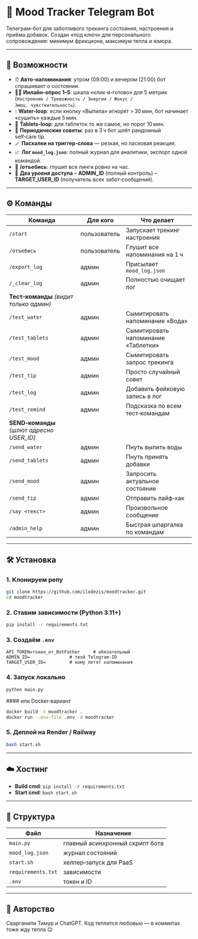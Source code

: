 # 🧠 Mood Tracker Telegram Bot

Телеграм-бот для заботливого трекинга состояния, настроения и приёма добавок.
Создан «под ключ» для персонального сопровождения: минимум фрикциона, максимум тепла и юмора.

---

## 🚀 Возможности

* ⏰ **Авто-напоминания**: утром (09:00) и вечером (21:00) бот спрашивает о состоянии.
* 🧑‍⚕️ **Инлайн-опрос 1–5**: шкала «клик-и-готово» для 5 метрик
  (`Настроение / Тревожность / Энергия / Фокус / Эмоц. чувствительность`).
* 💧 **Water‑loop**: если кнопку «Выпила» игнорят > 30 мин, бот начинает «сушить» каждые 5 мин.
* 💊 **Tablets‑loop**: для таблеток то же самое, но порог 10 мин.
* 📌 **Периодические советы**: раз в 3 ч бот шлёт рандомный self‑care tip.
* 🪄 **Пасхалки на триггер‑слова** — резкая, но ласковая реакция.
* 📈 **Лог `mood_log.json`**: полный журнал для аналитики, экспорт одной командой.
* 📴 **/отъебись**: глушит все пинги ровно на час.
* 👫 **Два уровня доступа**
  – **ADMIN\_ID** (полный контроль)
  – **TARGET\_USER\_ID** (получатель всех забот‑сообщений).

---

## ⚙️ Команды

| Команда                                    | Для кого     | Что делает                          |
| ------------------------------------------ | ------------ | ----------------------------------- |
| `/start`                                   | пользователь | Запускает трекинг настроения        |
| `/отъебись`                                | пользователь | Глушит все напоминания на 1 ч       |
| `/export_log`                              | админ        | Присылает `mood_log.json`           |
| `/_clear_log`                              | админ        | Полностью очищает лог               |
| **Тест‑команды** *(видит только админ)*    |              |                                     |
| `/test_water`                              | админ        | Сымитировать напоминание «Вода»     |
| `/test_tablets`                            | админ        | Сымитировать напоминание «Таблетки» |
| `/test_mood`                               | админ        | Сымитировать запрос трекинга        |
| `/test_tip`                                | админ        | Просто случайный совет              |
| `/test_log`                                | админ        | Добавить фейковую запись в лог      |
| `/test_remind`                             | админ        | Подсказка по всем тест‑командам     |
| **SEND‑команды** *(шлют адресно USER\_ID)* |              |                                     |
| `/send_water`                              | админ        | Пнуть выпить воды                   |
| `/send_tablets`                            | админ        | Пнуть принять добавки               |
| `/send_mood`                               | админ        | Запросить актуальное состояние      |
| `/send_tip`                                | админ        | Отправить лайф‑хак                  |
| `/say <текст>`                             | админ        | Произвольное сообщение              |
| `/admin_help`                              | админ        | Быстрая шпаргалка по командам       |

---

## 🛠️ Установка

### 1. Клонируем репу

```bash
git clone https://github.com/ilodezis/moodtracker.git
cd moodtracker
```

### 2. Ставим зависимости (Python 3.11+)

```bash
pip install -r requirements.txt
```

### 3. Создаём `.env`

```env
API_TOKEN=токен_от_BotFather     # обязательный
ADMIN_ID=               # твой Telegram-ID
TARGET_USER_ID=         # кому летят напоминания
```

### 4. Запуск локально

```bash
python main.py
```

\#### или Docker‑вариант

```bash
docker build -t moodtracker .
docker run --env-file .env -d moodtracker
```

### 5. Деплой на Render / Railway

```bash
bash start.sh
```

---

## ☁️ Хостинг

* **Build cmd**: `pip install -r requirements.txt`
* **Start cmd**: `bash start.sh`

---

## 📁 Структура

| Файл               | Назначение                      |
| ------------------ | ------------------------------- |
| `main.py`          | главный асинхронный скрипт бота |
| `mood_log.json`    | журнал состояний                |
| `start.sh`         | хелпер‑запуск для PaaS          |
| `requirements.txt` | зависимости                     |
| `.env`             | токен и ID                      |

---

## 🧸 Авторство

Сварганили Тимур и ChatGPT.
Код теплится любовью — в коммитах тоже жду тепла 😉
